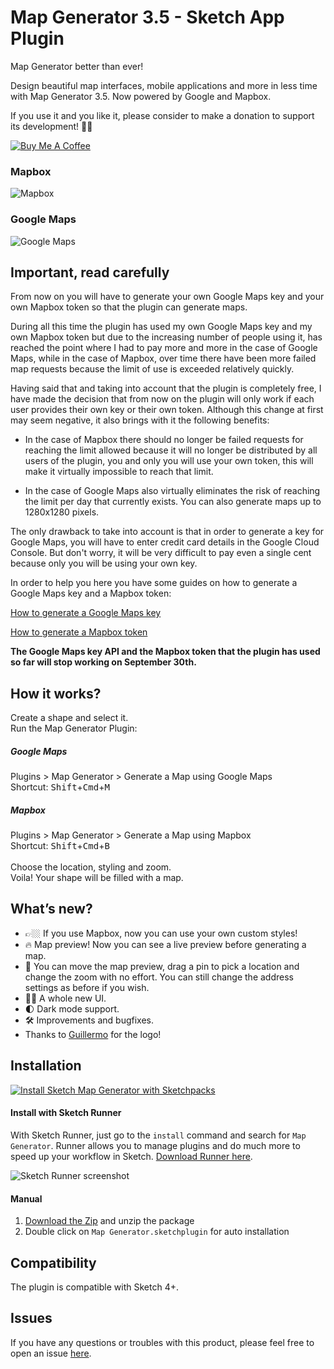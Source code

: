 # Map Generator 3.5 - Sketch App Plugin

Map Generator better than ever!

Design beautiful map interfaces, mobile applications and more in less time with Map Generator 3.5. Now powered by Google and Mapbox.

If you use it and you like it, please consider to make a donation to support its development! 🙏🏼

<a href="https://www.buymeacoffee.com/eddiesigner" target="_blank"><img src="https://www.buymeacoffee.com/assets/img/custom_images/black_img.png" alt="Buy Me A Coffee" style="height: auto !important;width: auto !important;" ></a>

### Mapbox

![Mapbox](/assets/mapbox.gif?raw=true "Map Generator using Mapbox")

### Google Maps

![Google Maps](/assets/google.gif?raw=true "Map Generator using Google Maps")

## Important, read carefully

From now on you will have to generate your own Google Maps key and your own Mapbox token so that the plugin can generate maps.

During all this time the plugin has used my own Google Maps key and my own Mapbox token but due to the increasing number of people using it, has reached the point where I had to pay more and more in the case of Google Maps, while in the case of Mapbox, over time there have been more failed map requests because the limit of use is exceeded relatively quickly.

Having said that and taking into account that the plugin is completely free, I have made the decision that from now on the plugin will only work if each user provides their own key or their own token. Although this change at first may seem negative, it also brings with it the following benefits:

* In the case of Mapbox there should no longer be failed requests for reaching the limit allowed because it will no longer be distributed by all users of the plugin, you and only you will use your own token, this will make it virtually impossible to reach that limit.

* In the case of Google Maps also virtually eliminates the risk of reaching the limit per day that currently exists. You can also generate maps up to 1280x1280 pixels.

The only drawback to take into account is that in order to generate a key for Google Maps, you will have to enter credit card details in the Google Cloud Console. But don't worry, it will be very difficult to pay even a single cent because only you will be using your own key.

In order to help you here you have some guides on how to generate a Google Maps key and a Mapbox token:

[How to generate a Google Maps key](https://github.com/eddiesigner/sketch-map-generator/wiki/How-to-generate-a-Google-Maps-key)

[How to generate a Mapbox token](https://github.com/eddiesigner/sketch-map-generator/wiki/How-to-create-a-token-to-use-your-own-Mapbox-styles)

**The Google Maps key API and the Mapbox token that the plugin has used so far will stop working on September 30th.**

## How it works?

Create a shape and select it.
<br>
Run the Map Generator Plugin:
##### Google Maps
Plugins > Map Generator > Generate a Map using Google Maps
<br>
Shortcut: <kbd>Shift</kbd>+<kbd>Cmd</kbd>+<kbd>M</kbd>
##### Mapbox
Plugins > Map Generator > Generate a Map using Mapbox
<br>
Shortcut: <kbd>Shift</kbd>+<kbd>Cmd</kbd>+<kbd>B</kbd>
<br><br>
Choose the location, styling and zoom.
<br>
Voila! Your shape will be filled with a map.

## What’s new?

* 👉🏼 If you use Mapbox, now you can use your own custom styles!
* 🔥 Map preview! Now you can see a live preview before generating a map.
* 📍 You can move the map preview, drag a pin to pick a location and change the zoom  with no effort. You can still change the address settings as before if you wish.
* 💅🏼 A whole new UI.
* 🌓 Dark mode support.
* 🛠 Improvements and bugfixes.
* Thanks to [Guillermo](https://guillermoseis.com/) for the logo!

## Installation

[![Install Sketch Map Generator with Sketchpacks](/assets/sketchpacks.png?raw=true "Install Sketch Map Generator with Sketchpacks")](https://sketchpacks.com/eddiesigner/sketch-map-generator/install)

#### Install with Sketch Runner
With Sketch Runner, just go to the `install` command and search for `Map Generator`. Runner allows you to manage plugins and do much more to speed up your workflow in Sketch. [Download Runner here](http://www.sketchrunner.com).

![Sketch Runner screenshot](https://res.cloudinary.com/edev/image/upload/v1511169425/Screen_Shot_2017-11-20_at_10.16.49_AM_oiwp2j.png)

#### Manual

1. [Download the Zip](https://github.com/eddiesigner/sketch-map-generator/archive/master.zip) and unzip the package
2. Double click on `Map Generator.sketchplugin` for auto installation

## Compatibility

The plugin is compatible with Sketch 4+.

## Issues

If you have any questions or troubles with this product, please feel free to open an issue [here](https://github.com/eddiesigner/sketch-map-generator/issues).
